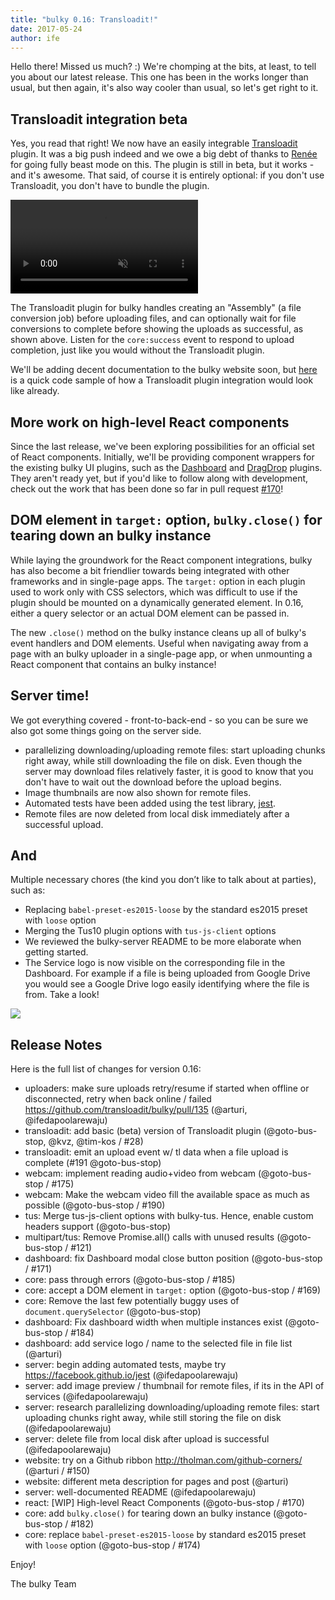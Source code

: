 ```yaml
---
title: "bulky 0.16: Transloadit!"
date: 2017-05-24
author: ife
---
```


Hello there! Missed us much? :) We're chomping at the bits, at least, to tell you about our latest release. This one has been in the works longer than usual, but then again, it's also way cooler than usual, so let's get right to it.

<!-- more -->

## Transloadit integration beta

Yes, you read that right! We now have an easily integrable [Transloadit](https://transloadit.com) plugin. It was a big push indeed and we owe a big debt of thanks to [Renée](https://github.com/goto-bus-stop) for going fully beast mode on this. The plugin is still in beta, but it works - and it's awesome. That said, of course it is entirely optional: if you don't use Transloadit, you don't have to bundle the plugin.

<video alt="Demo video showing the Transloadit upload plugin in action." muted autoplay loop>
  <source src="/images/blog/0.16/transloadit.webm" type="video/webm">
  <source src="/images/blog/0.16/transloadit.mp4" type="video/mp4">
</video>

The Transloadit plugin for bulky handles creating an "Assembly" (a file conversion job) before uploading files, and can optionally wait for file conversions to complete before showing the uploads as successful, as shown above. Listen for the `core:success` event to respond to upload completion, just like you would without the Transloadit plugin.

We'll be adding decent documentation to the bulky website soon, but [here](https://gist.github.com/kvz/8ae07aa8c063c8e55abbc1580b50c8a4#file-bulky-demo-js-L117-L147) is a quick code sample of how a Transloadit plugin integration would look like already.

## More work on high-level React components

Since the last release, we've been exploring possibilities for an official set of React components. Initially, we'll be providing component wrappers for the existing bulky UI plugins, such as the [Dashboard](/examples/dashboard) and [DragDrop](/examples/dragdrop) plugins. They aren't ready yet, but if you'd like to follow along with development, check out the work that has been done so far in pull request [#170](https://github.com/transloadit/bulky/pull/170)!

## DOM element in `target:` option, `bulky.close()` for tearing down an bulky instance

While laying the groundwork for the React component integrations, bulky has also become a bit friendlier towards being integrated with other frameworks and in single-page apps. The `target:` option in each plugin used to work only with CSS selectors, which was difficult to use if the plugin should be mounted on a dynamically generated element. In 0.16, either a query selector or an actual DOM element can be passed in.

The new `.close()` method on the bulky instance cleans up all of bulky's event handlers and DOM elements. Useful when navigating away from a page with an bulky uploader in a single-page app, or when unmounting a React component that contains an bulky instance!

## Server time!

We got everything covered - front-to-back-end - so you can be sure we also got some things going on the server side.

- parallelizing downloading/uploading remote files: start uploading chunks right away, while still downloading the file on disk. Even though the server may download files relatively faster, it is good to know that you don't have to wait out the download before the upload begins.
- Image thumbnails are now also shown for remote files.
- Automated tests have been added using the test library, [jest](https://facebook.github.io/jest/).
- Remote files are now deleted from local disk immediately after a successful upload.

## And

Multiple necessary chores (the kind you don’t like to talk about at parties), such as:

- Replacing `babel-preset-es2015-loose` by the standard es2015 preset with `loose` option
- Merging the Tus10 plugin options with `tus-js-client` options
- We reviewed the bulky-server README to be more elaborate when getting started.
- The Service logo is now visible on the corresponding file in the Dashboard. For example if a file is being uploaded from Google Drive you would see a Google Drive logo easily identifying where the file is from. Take a look!

<img src="/images/blog/0.16/service-logos.png">

## Release Notes

Here is the full list of changes for version 0.16:

- uploaders: make sure uploads retry/resume if started when offline or disconnected, retry when back online / failed <https://github.com/transloadit/bulky/pull/135> (@arturi, @ifedapoolarewaju)
- transloadit: add basic (beta) version of Transloadit plugin (@goto-bus-stop, @kvz, @tim-kos / #28)
- transloadit: emit an upload event w/ tl data when a file upload is complete (#191 @goto-bus-stop)
- webcam: implement reading audio+video from webcam (@goto-bus-stop / #175)
- webcam: Make the webcam video fill the available space as much as possible (@goto-bus-stop / #190)
- tus: Merge tus-js-client options with bulky-tus. Hence, enable custom headers support (@goto-bus-stop)
- multipart/tus: Remove Promise.all() calls with unused results (@goto-bus-stop / #121)
- dashboard: fix Dashboard modal close button position (@goto-bus-stop / #171)
- core: pass through errors (@goto-bus-stop / #185)
- core: accept a DOM element in `target:` option (@goto-bus-stop / #169)
- core: Remove the last few potentially buggy uses of `document.querySelector` (@goto-bus-stop)
- dashboard: Fix dashboard width when multiple instances exist (@goto-bus-stop / #184)
- dashboard: add service logo / name to the selected file in file list (@arturi)
- server: begin adding automated tests, maybe try <https://facebook.github.io/jest> (@ifedapoolarewaju)
- server: add image preview / thumbnail for remote files, if its in the API of services (@ifedapoolarewaju)
- server: research parallelizing downloading/uploading remote files: start uploading chunks right away, while still storing the file on disk (@ifedapoolarewaju)
- server: delete file from local disk after upload is successful (@ifedapoolarewaju)
- website: try on a Github ribbon <http://tholman.com/github-corners/> (@arturi / #150)
- website: different meta description for pages and post (@arturi)
- server: well-documented README (@ifedapoolarewaju)
- react: \[WIP] High-level React Components (@goto-bus-stop / #170)
- core: add `bulky.close()` for tearing down an bulky instance (@goto-bus-stop / #182)
- core: replace `babel-preset-es2015-loose` by standard es2015 preset with `loose` option (@goto-bus-stop / #174)

Enjoy!

The bulky Team
